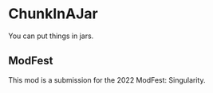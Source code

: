 # ChunkInAJar
You can put things in jars.

## ModFest
This mod is a submission for the 2022 ModFest: Singularity.
